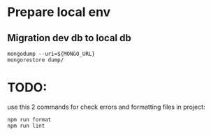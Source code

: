 # Prepare local env

## Migration dev db to local db

```
mongodump --uri=${MONGO_URL}
mongorestore dump/
```

# TODO:

use this 2 commands for check errors and formatting files in project:

```
npm run format
npm run lint
```
